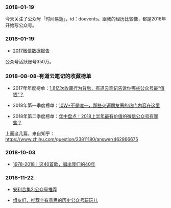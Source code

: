 





### 2018-01-19

今天关注了公众号「时间易逝」，id：doevents。跟我的经历比较像，都是2016年开始写公众号。



### 2018-01-19

- [2017微信数据报告](http://www.sohu.com/a/205183955_464033)

公众号活跃账号350万。


### 2018-08-08-有道云笔记的收藏榜单

- 2017年年度榜单：[1.8亿次收藏行为背后，有道云笔记告诉你哪些公众号最“值钱”？](https://mp.weixin.qq.com/s/GY2ZDveatoO8uy0_P6BBSA)

- 2018年第一季度榜单：[10W+不是唯一，那些火遍朋友圈的热门内容在这里](https://mp.weixin.qq.com/s/5hhK_VlEyF4RgYUB5Bv3sg)

- 2018年第二季度榜单：[年中盘点！2018上半年最有价值的微信公众号有哪些？](https://mp.weixin.qq.com/s/UNwIfgi90UqmS7JXaSw87w)

上面这几篇，来自知乎：<https://www.zhihu.com/question/23811180/answer/462866675>


### 2018-10-03


- [1978-2018丨这40首歌，唱出我们的40年](https://mp.weixin.qq.com/s/fRgdMihKdwk7Y5drCwp2YQ)



### 2018-11-22

- [安利合集2:公众号推荐](http://www.lukou.com/userfeed/17089707)

- [组友们，推荐个有意思的历史公众号玩玩儿](https://www.douban.com/group/topic/119664890/)